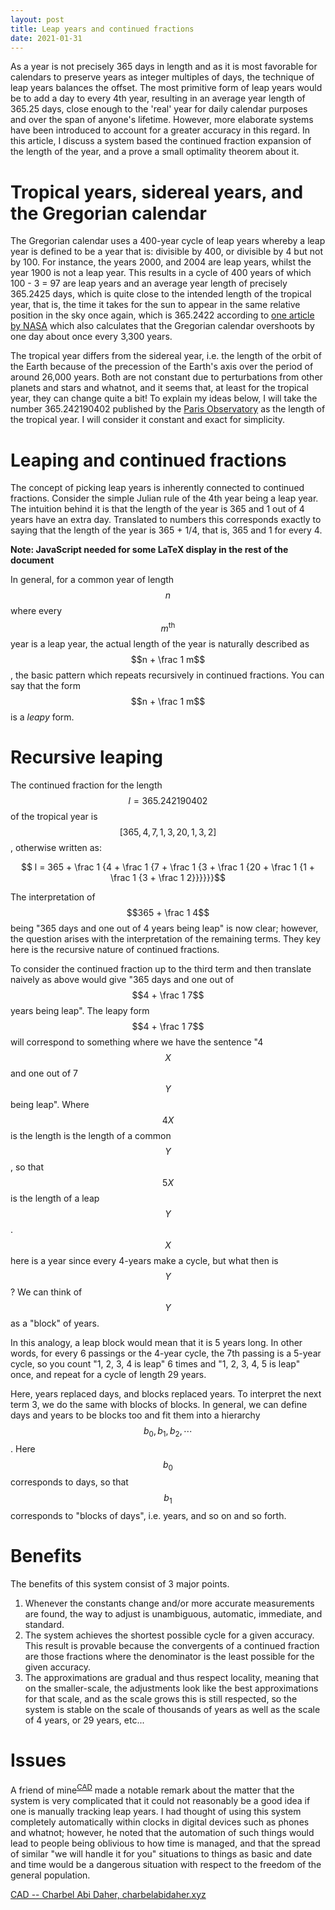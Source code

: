 ```yaml
---
layout: post
title: Leap years and continued fractions
date: 2021-01-31
---
```


As a year is not precisely 365 days in length and as it is most favorable for
calendars to preserve years as integer multiples of days, the technique of leap
years balances the offset. The most primitive form of leap years would be to add
a day to every 4th year, resulting in an average year length of 365.25 days,
close enough to the 'real' year for daily calendar purposes and over the span of
anyone's lifetime. However, more elaborate systems have been introduced to
account for a greater accuracy in this regard. In this article, I discuss a
system based the continued fraction expansion of the length of the year, and a
prove a small optimality theorem about it.


# Tropical years, sidereal years, and the Gregorian calendar

The Gregorian calendar uses a 400-year cycle of leap years whereby a leap year
is defined to be a year that is: divisible by 400, or divisible by 4 but not by 100.
For instance, the years 2000, and 2004 are leap years, whilst the year 1900
is not a leap year. This results in a cycle of 400 years of which 100 - 3 = 97
are leap years and an average year length of precisely 365.2425 days, which is
quite close to the intended length of the tropical year, that is, the time it
takes for the sun to appear in the same relative position in the sky once again,
which is 365.2422 according to [one article by
NASA](https://www.grc.nasa.gov/www/k-12/Numbers/Math/Mathematical_Thinking/calendar_calculations.htm)
which also calculates that the Gregorian calendar overshoots by one day about once
every 3,300 years.

The tropical year differs from the sidereal year, i.e. the length of the orbit
of the Earth because of the precession of the Earth's axis over the period of
around 26,000 years. Both are not constant due to perturbations from other
planets and stars and whatnot, and it seems that, at least for the tropical
year, they can change quite a bit! To explain my ideas below, I will take the
number 365.242190402 published by the [Paris
Observatory](https://hpiers.obspm.fr/eop-pc/models/constants.html) as the length
of the tropical year. I will consider it constant and exact for simplicity.

# Leaping and continued fractions

The concept of picking leap years is inherently connected to continued
fractions. Consider the simple Julian rule of the 4th year being a leap year.
The intuition behind it is that the length of the year is 365 and 1 out of 4
years have an extra day. Translated to numbers this corresponds exactly to
saying that the length of the year is 365 + 1/4, that is, 365 and 1 for every 4.

**Note: JavaScript needed for some LaTeX display in the rest of the document**

In general, for a common year of length $$n$$ where every $$m^\text{th}$$ year
is a leap year, the actual length of the year is naturally described as $$n +
\frac 1 m$$, the basic pattern which repeats recursively in continued fractions.
You can say that the form $$n + \frac 1 m$$ is a _leapy_ form.

# Recursive leaping
The continued fraction for the length $$l = 365.242190402$$ of the tropical year
is $$[365, 4, 7, 1, 3, 20, 1, 3, 2]$$, otherwise written as:

<center>
    $$ l = 365 + \frac 1 {4 + \frac 1 {7 + \frac 1 {3 + \frac 1 {20 + 
    \frac 1 {1 + \frac 1 {3 + \frac 1 2}}}}}}$$
</center>

The interpretation of $$365 + \frac 1 4$$ being "365 days and one out of 4 years
being leap" is now clear; however, the question arises with the interpretation
of the remaining terms. They key here is the recursive nature of continued
fractions.

To consider the continued fraction up to the third term and then translate
naively as above would give "365 days and one out of $$4 + \frac 1 7$$ years
being leap". The leapy form $$4 + \frac 1 7$$ will correspond to something where
we have the sentence "4 $$X$$ and one out of 7 $$Y$$ being leap". Where  $$4X$$
is the length is the length of a common $$Y$$, so that  $$5X$$ is the length of
a leap $$Y$$. $$X$$ here is a year since every 4-years make a cycle, but what
then is $$Y$$? We can think of $$Y$$ as a "block" of years.

In this analogy, a leap block would mean that it is 5 years long. In other
words, for every 6 passings or the 4-year cycle, the 7th passing is a 5-year
cycle, so you count "1, 2, 3, 4 is leap" 6 times and "1, 2, 3, 4, 5 is leap"
once, and repeat for a cycle of length 29 years.

Here, years replaced days, and blocks replaced years. To interpret the next term
3, we do the same with blocks of blocks. In general, we can define days and
years to be blocks too and fit them into a hierarchy $$b_0, b_1, b_2, \cdots$$.
Here $$b_0$$ corresponds to days, so that $$b_1$$ corresponds to "blocks of days", i.e.
years, and so on and so forth.

# Benefits
The benefits of this system consist of 3 major points. 

1. Whenever the constants change and/or more accurate measurements are found,
   the way to adjust is unambiguous, automatic, immediate, and standard.
2. The system achieves the shortest possible cycle for a given accuracy. This
   result is provable because the convergents of a continued fraction are those
   fractions where the denominator is the least possible for the given accuracy.
3. The approximations are gradual and thus respect locality, meaning that on the
   smaller-scale, the adjustments look like the best approximations for that
   scale, and as the scale grows this is still respected, so the system is
   stable on the scale of thousands of years as well as the scale of 4 years, or
   29 years, etc...

# Issues

A friend of mine<sup>[CAD](#CAD)</sup> made a notable remark about the matter
that the system is very complicated that it could not reasonably be a good idea
if one is manually tracking leap years. I had thought of using this system
completely automatically within clocks in digital devices such as phones and
whatnot; however, he noted that the automation of such things would lead to
people being oblivious to how time is managed, and that the spread of similar
"we will handle it for you" situations to things as basic and date and time
would be a dangerous situation with respect to the freedom of the general
population.

<a id="CAD" href="https://charbelabidaher.xyz">CAD -- Charbel Abi Daher, charbelabidaher.xyz</a>
